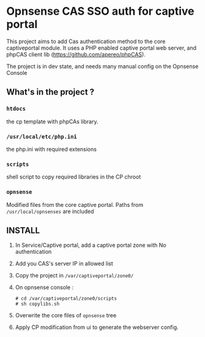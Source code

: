 # Opnsense CAS SSO auth for captive portal

This project aims to add Cas authentication method to the core captiveportal module.
It uses a PHP enabled captive portal web server, and phpCAS client lib (https://github.com/apereo/phpCAS).

The project is in dev state, and needs many manual config on the Opnsense Console

## What's in the project ?

### `htdocs`
the cp template with phpCAs library.

### `/usr/local/etc/php.ini`
the php.ini with required extensions

### `scripts`
shell script to copy required libraries in the CP chroot

### `opnsense`
Modified files from the core captive portal.
Paths from `/usr/local/opnsenses` are included

## INSTALL
1. In Service/Captive portal, add a captive portal zone with No authentication
2. Add you CAS's server IP in allowed list
3. Copy the project in `/var/captiveportal/zone0/`
4. On opnsense console :
   
   ```shell
   # cd /var/captiveportal/zone0/scripts
   # sh copylibs.sh
   ```
   
5. Overwrite the core files of `opnsense` tree
6. Apply CP modification from ui to generate the webserver config.